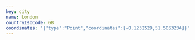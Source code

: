 ```yaml
---
key: city
name: London
countryIsoCode: GB
coordinates: '{"type":"Point","coordinates":[-0.1232529,51.5053234]}'
---
```

